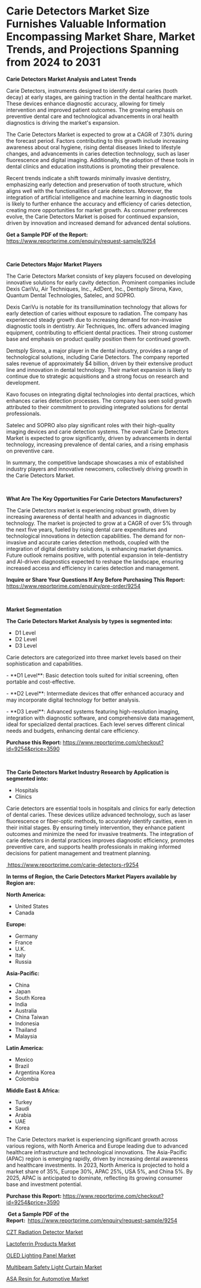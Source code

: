 <p><h1>Carie Detectors Market Size Furnishes Valuable Information Encompassing Market Share, Market Trends, and Projections Spanning from 2024 to 2031</h1></p><p><strong>Carie Detectors Market Analysis and Latest Trends</strong></p>
<p><p>Carie Detectors, instruments designed to identify dental caries (tooth decay) at early stages, are gaining traction in the dental healthcare market. These devices enhance diagnostic accuracy, allowing for timely intervention and improved patient outcomes. The growing emphasis on preventive dental care and technological advancements in oral health diagnostics is driving the market's expansion.</p><p>The Carie Detectors Market is expected to grow at a CAGR of 7.30% during the forecast period. Factors contributing to this growth include increasing awareness about oral hygiene, rising dental diseases linked to lifestyle changes, and advancements in caries detection technology, such as laser fluorescence and digital imaging. Additionally, the adoption of these tools in dental clinics and education institutions is promoting their prevalence.</p><p>Recent trends indicate a shift towards minimally invasive dentistry, emphasizing early detection and preservation of tooth structure, which aligns well with the functionalities of carie detectors. Moreover, the integration of artificial intelligence and machine learning in diagnostic tools is likely to further enhance the accuracy and efficiency of caries detection, creating more opportunities for market growth. As consumer preferences evolve, the Carie Detectors Market is poised for continued expansion, driven by innovation and increased demand for advanced dental solutions.</p></p>
<p><strong>Get a Sample PDF of the Report:&nbsp;</strong> <a href="https://www.reportprime.com/enquiry/request-sample/9254">https://www.reportprime.com/enquiry/request-sample/9254</a></p>
<p>&nbsp;</p>
<p><strong>Carie Detectors Major Market Players</strong></p>
<p><p>The Carie Detectors Market consists of key players focused on developing innovative solutions for early cavity detection. Prominent companies include Dexis CariVu, Air Techniques, Inc., AdDent, Inc., Dentsply Sirona, Kavo, Quantum Dental Technologies, Satelec, and SOPRO. </p><p>Dexis CariVu is notable for its transillumination technology that allows for early detection of caries without exposure to radiation. The company has experienced steady growth due to increasing demand for non-invasive diagnostic tools in dentistry. Air Techniques, Inc. offers advanced imaging equipment, contributing to efficient dental practices. Their strong customer base and emphasis on product quality position them for continued growth.</p><p>Dentsply Sirona, a major player in the dental industry, provides a range of technological solutions, including Carie Detectors. The company reported sales revenue of approximately $4 billion, driven by their extensive product line and innovation in dental technology. Their market expansion is likely to continue due to strategic acquisitions and a strong focus on research and development. </p><p>Kavo focuses on integrating digital technologies into dental practices, which enhances caries detection processes. The company has seen solid growth attributed to their commitment to providing integrated solutions for dental professionals.</p><p>Satelec and SOPRO also play significant roles with their high-quality imaging devices and carie detection systems. The overall Carie Detectors Market is expected to grow significantly, driven by advancements in dental technology, increasing prevalence of dental caries, and a rising emphasis on preventive care.</p><p>In summary, the competitive landscape showcases a mix of established industry players and innovative newcomers, collectively driving growth in the Carie Detectors Market.</p></p>
<p>&nbsp;</p>
<p><strong>What Are The Key Opportunities For Carie Detectors Manufacturers?</strong></p>
<p><p>The Carie Detectors market is experiencing robust growth, driven by increasing awareness of dental health and advances in diagnostic technology. The market is projected to grow at a CAGR of over 5% through the next five years, fueled by rising dental care expenditures and technological innovations in detection capabilities. The demand for non-invasive and accurate caries detection methods, coupled with the integration of digital dentistry solutions, is enhancing market dynamics. Future outlook remains positive, with potential expansion in tele-dentistry and AI-driven diagnostics expected to reshape the landscape, ensuring increased access and efficiency in caries detection and management.</p></p>
<p><strong>Inquire or Share Your Questions If Any Before Purchasing This Report:</strong> <a href="https://www.reportprime.com/enquiry/pre-order/9254">https://www.reportprime.com/enquiry/pre-order/9254</a></p>
<p>&nbsp;</p>
<p><strong>Market Segmentation</strong></p>
<p><strong>The Carie Detectors Market Analysis by types is segmented into:</strong></p>
<p><ul><li>D1 Level</li><li>D2 Level</li><li>D3 Level</li></ul></p>
<p><p>Carie detectors are categorized into three market levels based on their sophistication and capabilities. </p><p>- **D1 Level**: Basic detection tools suited for initial screening, often portable and cost-effective. </p><p>- **D2 Level**: Intermediate devices that offer enhanced accuracy and may incorporate digital technology for better analysis. </p><p>- **D3 Level**: Advanced systems featuring high-resolution imaging, integration with diagnostic software, and comprehensive data management, ideal for specialized dental practices. Each level serves different clinical needs and budgets, enhancing dental care efficiency.</p></p>
<p><strong>Purchase this Report:&nbsp;</strong><a href="https://www.reportprime.com/checkout?id=9254&price=3590">https://www.reportprime.com/checkout?id=9254&price=3590</a></p>
<p>&nbsp;</p>
<p><strong>The Carie Detectors Market Industry Research by Application is segmented into:</strong></p>
<p><ul><li>Hospitals</li><li>Clinics</li></ul></p>
<p><p>Carie detectors are essential tools in hospitals and clinics for early detection of dental caries. These devices utilize advanced technology, such as laser fluorescence or fiber-optic methods, to accurately identify cavities, even in their initial stages. By ensuring timely intervention, they enhance patient outcomes and minimize the need for invasive treatments. The integration of carie detectors in dental practices improves diagnostic efficiency, promotes preventive care, and supports health professionals in making informed decisions for patient management and treatment planning.</p></p>
<p><a href="https://www.reportprime.com/carie-detectors-r9254">&nbsp;https://www.reportprime.com/carie-detectors-r9254</a></p>
<p><strong>In terms of Region, the Carie Detectors Market Players available by Region are:</strong></p>
<p>
    <p> <strong> North America: </strong>
        <ul>
            <li>United States</li>
            <li>Canada</li>
        </ul>
        </p> 
    <p> <strong> Europe: </strong>
        <ul>
            <li>Germany</li>
            <li>France</li>
            <li>U.K.</li>
            <li>Italy</li>
            <li>Russia</li>
        </ul>
        </p> 
    <p> <strong> Asia-Pacific: </strong>
        <ul>
            <li>China</li>
            <li>Japan</li>
            <li>South Korea</li>
            <li>India</li>
            <li>Australia</li>
            <li>China Taiwan</li>
            <li>Indonesia</li>
            <li>Thailand</li>
            <li>Malaysia</li>
        </ul>
        </p> 
    <p> <strong> Latin America: </strong>
        <ul>
            <li>Mexico</li>
            <li>Brazil</li>
            <li>Argentina Korea</li>
            <li>Colombia</li>
        </ul>
        </p> 
    <p> <strong> Middle East & Africa: </strong>
        <ul>
            <li>Turkey</li>
            <li>Saudi</li>
            <li>Arabia</li>
            <li>UAE</li>
            <li>Korea</li>
        </ul>
    </p>
    </p>
<p><p>The Carie Detectors market is experiencing significant growth across various regions, with North America and Europe leading due to advanced healthcare infrastructure and technological innovations. The Asia-Pacific (APAC) region is emerging rapidly, driven by increasing dental awareness and healthcare investments. In 2023, North America is projected to hold a market share of 35%, Europe 30%, APAC 25%, USA 5%, and China 5%. By 2025, APAC is anticipated to dominate, reflecting its growing consumer base and investment potential.</p></p>
<p><strong>Purchase this Report: </strong><a href="https://www.reportprime.com/checkout?id=9254&price=3590">https://www.reportprime.com/checkout?id=9254&price=3590</a></p>
<p>&nbsp;<strong>Get a Sample PDF of the Report:&nbsp;&nbsp;</strong><a href="https://www.reportprime.com/enquiry/request-sample/9254">https://www.reportprime.com/enquiry/request-sample/9254</a></p>
<p><strong></strong></p>
<p><p><a href="https://www.linkedin.com/pulse/czt-radiation-detector-market-size-share-trends-analysis-report-0pkuf?trackingId=h%2FXEVkmATLyAaDyOTrDNTw%3D%3D">CZT Radiation Detector Market</a></p><p><a href="https://www.linkedin.com/pulse/exploring-lactoferrin-products-market-dynamics-revenue-analysis-a6gqf?trackingId=N7yTverjS9a4fyw306YXjg%3D%3D">Lactoferrin Products Market</a></p><p><a href="https://medium.com/@kathrynrios65/this-report-aims-to-provide-a-comprehensive-presentation-of-the-global-market-for-oled-lighting-51777d460c85">OLED Lighting Panel Market</a></p><p><a href="https://issuu.com/reportprime-2/docs/multibeam-safety-light-curtain-mark_021ff612a39741">Multibeam Safety Light Curtain Market</a></p><p><a href="https://medium.com/@kathrynrios65/this-report-aims-to-provide-a-comprehensive-presentation-of-the-global-market-for-asa-resin-for-4ae1f579a81e">ASA Resin for Automotive Market</a></p></p>